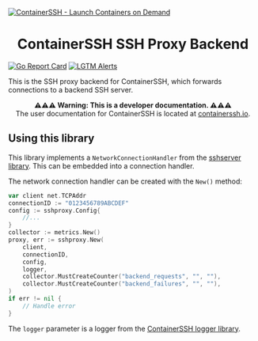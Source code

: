 [![ContainerSSH - Launch Containers on Demand](https://containerssh.github.io/images/logo-for-embedding.svg)](https://containerssh.io/)

<!--suppress HtmlDeprecatedAttribute -->
<h1 align="center">ContainerSSH SSH Proxy Backend</h1>

[![Go Report Card](https://goreportcard.com/badge/github.com/containerssh/sshproxy?style=for-the-badge)](https://goreportcard.com/report/github.com/containerssh/sshproxy)
[![LGTM Alerts](https://img.shields.io/lgtm/alerts/github/ContainerSSH/sshproxy?style=for-the-badge)](https://lgtm.com/projects/g/ContainerSSH/sshproxy/)

This is the SSH proxy backend for ContainerSSH, which forwards connections to a backend SSH server.

<p align="center"><strong>⚠⚠⚠ Warning: This is a developer documentation. ⚠⚠⚠</strong><br />The user documentation for ContainerSSH is located at <a href="https://containerssh.io">containerssh.io</a>.</p>

## Using this library

This library implements a `NetworkConnectionHandler` from the [sshserver library](https://github.com/containerssh/containerssh/tree/main/internal/sshserver). This can be embedded into a connection handler.

The network connection handler can be created with the `New()` method:

```go
var client net.TCPAddr
connectionID := "0123456789ABCDEF"
config := sshproxy.Config{
    //...
}
collector := metrics.New()
proxy, err := sshproxy.New(
    client,
    connectionID,
    config,
    logger,
    collector.MustCreateCounter("backend_requests", "", ""),
    collector.MustCreateCounter("backend_failures", "", ""),
)
if err != nil {
    // Handle error
}
```

The `logger` parameter is a logger from the [ContainerSSH logger library](https://github.com/containerssh/containerssh/tree/main/log).
